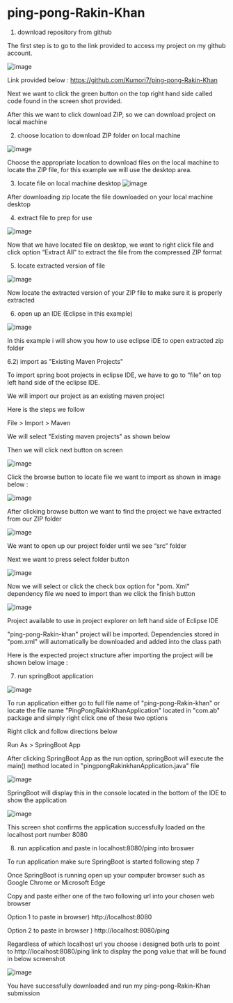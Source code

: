 # ping-pong-Rakin-Khan

1) download repository from github 

The first step is to go to the link provided to access my project on my github account.

![image](https://user-images.githubusercontent.com/73298685/193445268-9e5898f7-524a-449e-94ea-ebc322be616f.png)


Link  provided below : 
https://github.com/Kumori7/ping-pong-Rakin-Khan

Next we want to click the green button on the top right hand side called code found in the screen shot provided. 

After this we want to click download ZIP, so we can download project on local machine


2)  choose location to download ZIP folder on local machine 

![image](https://user-images.githubusercontent.com/73298685/193445382-33b04a53-e77b-426c-81ce-0af15c492c47.png)


Choose the appropriate location to download files on the  local machine to locate the ZIP file, for this example we will use the desktop area.

3)  locate file on local machine desktop 
![image](https://user-images.githubusercontent.com/73298685/193445604-db6f73ea-2196-4eb3-8799-e9b4dca68304.png)


After downloading zip locate the file downloaded on your local machine desktop 

4) extract file to prep for use

![image](https://user-images.githubusercontent.com/73298685/193445544-99ae1d00-a527-4dcb-a2c2-9add416edf62.png)


Now that we have located file on desktop, we want to right click file and click option “Extract All” to extract the file from the compressed ZIP format 

5) locate extracted version of file 

![image](https://user-images.githubusercontent.com/73298685/193445646-bcda148d-da76-41f4-9cd9-fd318716d254.png)

Now locate the extracted version of your ZIP file to make sure it is properly extracted

6) open up an IDE (Eclipse in this example)

![image](https://user-images.githubusercontent.com/73298685/193445752-59802d57-58b0-46db-97c8-f4c2a3cc0aed.png)

In this example i will show you how to use eclipse IDE to open extracted zip folder

6.2)   import as "Existing Maven Projects" 

To import spring boot projects in eclipse IDE, we have to go to “file” on top left hand side of the eclipse IDE. 

We will import our project as an existing maven project 

Here is the steps we follow 

File > Import  > Maven 

We will select "Existing maven projects" as shown below 

Then we will click next button on screen

![image](https://user-images.githubusercontent.com/73298685/193397850-1d701d4c-3910-4342-a36e-189a787469e1.png)

Click the browse button to locate file we want to import as shown in image below :

![image](https://user-images.githubusercontent.com/73298685/193397886-e1a4c173-03ef-4e77-9325-acaf67dc7c80.png)

After clicking browse button we want to find the project we have extracted from our ZIP folder

![image](https://user-images.githubusercontent.com/73298685/193445970-a61734be-761d-4995-aa36-7b1b6655630f.png)

We want to open up our project folder until we see “src” folder

Next we want to press select folder button

![image](https://user-images.githubusercontent.com/73298685/193446132-2587bf8a-986e-46f5-bf78-92ae89f882ef.png)

Now we will select or click the check box option for "pom. Xml" dependency file we need to import than we click the finish button 

![image](https://user-images.githubusercontent.com/73298685/193446164-c7fa5b9a-8d96-4205-b7e2-b39b8ae39c9b.png)

Project available to use in project explorer on left hand side of Eclipse IDE

"ping-pong-Rakin-khan" project will be imported. Dependencies stored in "pom.xml" will automatically be downloaded and added into the class path 

Here is the expected project structure after importing the project will be shown below image :

7) run springBoot application


![image](https://user-images.githubusercontent.com/73298685/193446265-c42d80fc-de95-44e9-9adb-66cdf07c75b1.png)

To run application either go to full file name of "ping-pong-Rakin-khan" or locate the file name "PingPongRakinKhanApplication" located in "com.ab" package and simply right click one of these two options 

Right click  and follow directions below 

Run As > SpringBoot App

After clicking SpringBoot App as the run option, springBoot will execute the main() method located in "pingpongRakinkhanApplication.java" file 

![image](https://user-images.githubusercontent.com/73298685/193399507-274220cf-b990-4acc-b0ac-eb446ff6db61.png)

SpringBoot will display this in the console located in the bottom of the IDE to show the application

![image](https://user-images.githubusercontent.com/73298685/193448029-a08a1713-ac68-4542-838a-6188656b76d2.png)

This screen shot confirms the application successfully loaded on the localhost port number 8080

8) run application and paste in localhost:8080/ping into broswer 

To run application make sure SpringBoot is started following step 7 

Once SpringBoot is running open up your computer browser such as Google Chrome or Microsoft Edge 

Copy and paste either one of the two following url into your chosen web browser 


Option 1 to paste in browser)  http://localhost:8080

Option 2 to paste in browser ) http://localhost:8080/ping

Regardless of which localhost url you choose i designed both urls to point to http://localhost:8080/ping link to display the pong value that will be found in below screenshot 


![image](https://user-images.githubusercontent.com/73298685/193424873-24208e79-0de9-49cc-aec7-fda97165e7ac.png)


You have successfully downloaded and run my ping-pong-Rakin-Khan submission 


